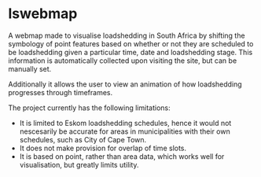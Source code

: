 # lswebmap
A webmap made to visualise loadshedding in South Africa by shifting the symbology of point features based on whether or not they are scheduled to be loadshedding given a particular time, date and loadshedding stage. This information is automatically collected upon visiting the site, but can be manually set.

Additionally it allows the user to view an animation of how loadshedding progresses through timeframes.

The project currently has the following limitations:
- It is limited to Eskom loadshedding schedules, hence it would not nescesarily be accurate for areas in municipalities with their own schedules, such as City of Cape Town.
- It does not make provision for overlap of time slots.
- It is based on point, rather than area data, which works well for visualisation, but greatly limits utility.
